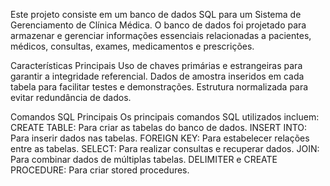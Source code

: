 Este projeto consiste em um banco de dados SQL para um Sistema de Gerenciamento de Clínica Médica. O banco de dados foi projetado para armazenar e gerenciar informações essenciais relacionadas a pacientes, médicos, consultas, exames, medicamentos e prescrições.

Características Principais
Uso de chaves primárias e estrangeiras para garantir a integridade referencial.
Dados de amostra inseridos em cada tabela para facilitar testes e demonstrações.
Estrutura normalizada para evitar redundância de dados.

Comandos SQL Principais
Os principais comandos SQL utilizados incluem:
CREATE TABLE: Para criar as tabelas do banco de dados.
INSERT INTO: Para inserir dados nas tabelas.
FOREIGN KEY: Para estabelecer relações entre as tabelas.
SELECT: Para realizar consultas e recuperar dados.
JOIN: Para combinar dados de múltiplas tabelas.
DELIMITER e CREATE PROCEDURE: Para criar stored procedures.
